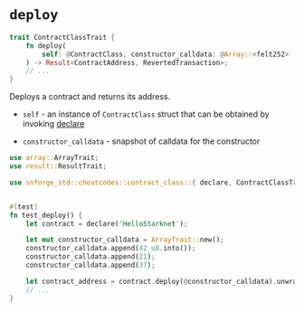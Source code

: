 # `deploy`

```rust
trait ContractClassTrait {
    fn deploy(
        self: @ContractClass, constructor_calldata: @Array::<felt252>
    ) -> Result<ContractAddress, RevertedTransaction>;    
    // ...
}
```

Deploys a contract and returns its address.

- `self` - an instance of `ContractClass` struct that can be obtained by invoking [declare](./declare.md)

- `constructor_calldata` - snapshot of calldata for the constructor

```rust
use array::ArrayTrait;
use result::ResultTrait;

use snforge_std::cheatcodes::contract_class::{ declare, ContractClassTrait };


#[test]
fn test_deploy() {
    let contract = declare('HelloStarknet');

    let mut constructor_calldata = ArrayTrait::new();
    constructor_calldata.append(42_u8.into());
    constructor_calldata.append(21);
    constructor_calldata.append(37);

    let contract_address = contract.deploy(@constructor_calldata).unwrap();
    // ...
}
```
